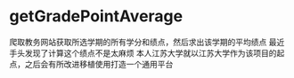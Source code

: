 # getGradePointAverage
爬取教务网站获取所选学期的所有学分和绩点，然后求出该学期的平均绩点
最近手头发现了计算这个绩点不是太麻烦
本人江苏大学就以江苏大学作为该项目的起点，之后会有所改进移植使用打造一个通用平台
